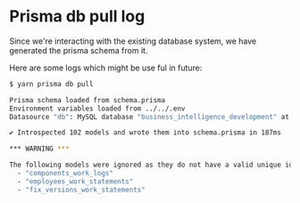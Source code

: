 # Prisma db pull log

Since we're interacting with the existing database system, we have generated the prisma schema from it.

Here are some logs which might be use ful in future:

```bash
$ yarn prisma db pull

Prisma schema loaded from schema.prisma
Environment variables loaded from ../../.env
Datasource "db": MySQL database "business_intelligence_development" at "localhost:3306"

✔ Introspected 102 models and wrote them into schema.prisma in 187ms

*** WARNING ***

The following models were ignored as they do not have a valid unique identifier or id. This is currently not supported by Prisma Client:
  - "components_work_logs"
  - "employees_work_statements"
  - "fix_versions_work_statements"
```
